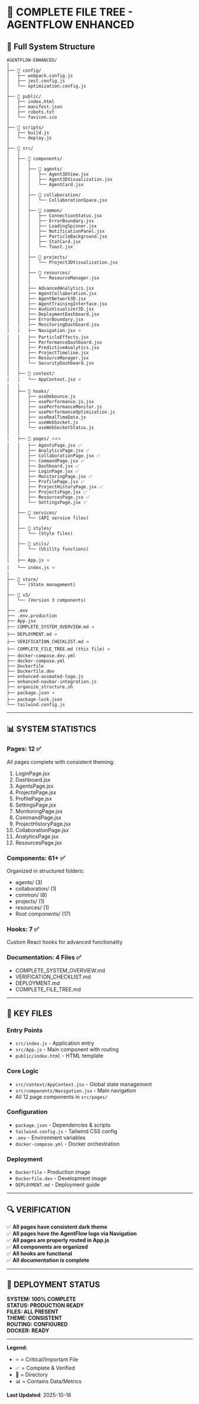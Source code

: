 # 🌳 COMPLETE FILE TREE - AGENTFLOW ENHANCED

## 📂 Full System Structure

```
AGENTFLOW-ENHANCED/
│
├── 📁 config/
│   ├── webpack.config.js
│   ├── jest.config.js
│   └── optimization.config.js
│
├── 📁 public/
│   ├── index.html
│   ├── manifest.json
│   ├── robots.txt
│   └── favicon.ico
│
├── 📁 scripts/
│   ├── build.js
│   └── deploy.js
│
├── 📁 src/
│   │
│   ├── 📁 components/
│   │   │
│   │   ├── 📁 agents/
│   │   │   ├── Agent3DView.jsx
│   │   │   ├── Agent3DVisualization.jsx
│   │   │   └── AgentCard.jsx
│   │   │
│   │   ├── 📁 collaboration/
│   │   │   └── CollaborationSpace.jsx
│   │   │
│   │   ├── 📁 common/
│   │   │   ├── ConnectionStatus.jsx
│   │   │   ├── ErrorBoundary.jsx
│   │   │   ├── LoadingSpinner.jsx
│   │   │   ├── NotificationPanel.jsx
│   │   │   ├── ParticleBackground.jsx
│   │   │   ├── StatCard.jsx
│   │   │   └── Toast.jsx
│   │   │
│   │   ├── 📁 projects/
│   │   │   └── Project3DVisualization.jsx
│   │   │
│   │   ├── 📁 resources/
│   │   │   └── ResourceManager.jsx
│   │   │
│   │   ├── AdvancedAnalytics.jsx
│   │   ├── AgentCollaboration.jsx
│   │   ├── AgentNetwork3D.jsx
│   │   ├── AgentTrainingInterface.jsx
│   │   ├── AudioVisualizer3D.jsx
│   │   ├── DeploymentDashboard.jsx
│   │   ├── ErrorBoundary.jsx
│   │   ├── MonitoringDashboard.jsx
│   │   ├── Navigation.jsx ⭐
│   │   ├── ParticleEffects.jsx
│   │   ├── PerformanceDashboard.jsx
│   │   ├── PredictiveAnalytics.jsx
│   │   ├── ProjectTimeline.jsx
│   │   ├── ResourceManager.jsx
│   │   └── SecurityDashboard.jsx
│   │
│   ├── 📁 context/
│   │   └── AppContext.jsx ⭐
│   │
│   ├── 📁 hooks/
│   │   ├── useDebounce.js
│   │   ├── usePerformance.js.jsx
│   │   ├── usePerformanceMonitor.js
│   │   ├── usePerformanceOptimization.js
│   │   ├── useRealTimeData.js
│   │   ├── useWebSocket.js
│   │   └── useWebSocketStatus.js
│   │
│   ├── 📁 pages/ ⭐⭐⭐
│   │   ├── AgentsPage.jsx ✅
│   │   ├── AnalyticsPage.jsx ✅
│   │   ├── CollaborationPage.jsx ✅
│   │   ├── CommandPage.jsx ✅
│   │   ├── Dashboard.jsx ✅
│   │   ├── LoginPage.jsx ✅
│   │   ├── MonitoringPage.jsx ✅
│   │   ├── ProfilePage.jsx ✅
│   │   ├── ProjectHistoryPage.jsx ✅
│   │   ├── ProjectsPage.jsx ✅
│   │   ├── ResourcesPage.jsx ✅
│   │   └── SettingsPage.jsx ✅
│   │
│   ├── 📁 services/
│   │   └── (API service files)
│   │
│   ├── 📁 styles/
│   │   └── (Style files)
│   │
│   ├── 📁 utils/
│   │   └── (Utility functions)
│   │
│   ├── App.js ⭐
│   └── index.js ⭐
│
├── 📁 store/
│   └── (State management)
│
├── 📁 v3/
│   └── (Version 3 components)
│
├── .env
├── .env.production
├── App.jsx
├── COMPLETE_SYSTEM_OVERVIEW.md ⭐
├── DEPLOYMENT.md ⭐
├── VERIFICATION_CHECKLIST.md ⭐
├── COMPLETE_FILE_TREE.md (this file) ⭐
├── docker-compose.dev.yml
├── docker-compose.yml
├── Dockerfile
├── Dockerfile.dev
├── enhanced-animated-logo.js
├── enhanced-navbar-integration.js
├── organize_structure.sh
├── package.json ⭐
├── package-lock.json
└── tailwind.config.js
```

---

## 📊 SYSTEM STATISTICS

### **Pages**: 12 ✅
All pages complete with consistent theming:
1. LoginPage.jsx
2. Dashboard.jsx
3. AgentsPage.jsx
4. ProjectsPage.jsx
5. ProfilePage.jsx
6. SettingsPage.jsx
7. MonitoringPage.jsx
8. CommandPage.jsx
9. ProjectHistoryPage.jsx
10. CollaborationPage.jsx
11. AnalyticsPage.jsx
12. ResourcesPage.jsx

### **Components**: 61+ ✅
Organized in structured folders:
- agents/ (3)
- collaboration/ (1)
- common/ (8)
- projects/ (1)
- resources/ (1)
- Root components/ (17)

### **Hooks**: 7 ✅
Custom React hooks for advanced functionality

### **Documentation**: 4 Files ✅
- COMPLETE_SYSTEM_OVERVIEW.md
- VERIFICATION_CHECKLIST.md
- DEPLOYMENT.md
- COMPLETE_FILE_TREE.md

---

## 🎯 KEY FILES

### **Entry Points**
- `src/index.js` - Application entry
- `src/App.js` - Main component with routing
- `public/index.html` - HTML template

### **Core Logic**
- `src/context/AppContext.jsx` - Global state management
- `src/components/Navigation.jsx` - Main navigation
- All 12 page components in `src/pages/`

### **Configuration**
- `package.json` - Dependencies & scripts
- `tailwind.config.js` - Tailwind CSS config
- `.env` - Environment variables
- `docker-compose.yml` - Docker orchestration

### **Deployment**
- `Dockerfile` - Production image
- `Dockerfile.dev` - Development image
- `DEPLOYMENT.md` - Deployment guide

---

## 🔍 VERIFICATION

✅ **All pages have consistent dark theme**  
✅ **All pages have the AgentFlow logo via Navigation**  
✅ **All pages are properly routed in App.js**  
✅ **All components are organized**  
✅ **All hooks are functional**  
✅ **All documentation is complete**  

---

## 🚀 DEPLOYMENT STATUS

**SYSTEM: 100% COMPLETE**  
**STATUS: PRODUCTION READY**  
**FILES: ALL PRESENT**  
**THEME: CONSISTENT**  
**ROUTING: CONFIGURED**  
**DOCKER: READY**  

---

**Legend:**
- ⭐ = Critical/Important File
- ✅ = Complete & Verified
- 📁 = Directory
- 📊 = Contains Data/Metrics

**Last Updated**: 2025-10-16
